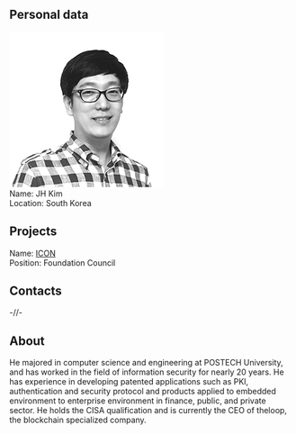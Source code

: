## Personal data
![ photo](photo/jh_kim.jpg)  
Name: JH Kim  
Location: South Korea
## Projects 
Name: [ICON](../projects/icon.md)  
Position: Foundation Council 
## Contacts
-//-
## About
He majored in computer science and engineering at POSTECH University, and has worked in the field of information security for nearly 20 years. He has experience in developing patented applications such as PKI, authentication and security protocol and products applied to embedded environment to enterprise environment in finance, public, and private sector. He holds the CISA qualification and is currently the CEO of theloop, the blockchain specialized company.
